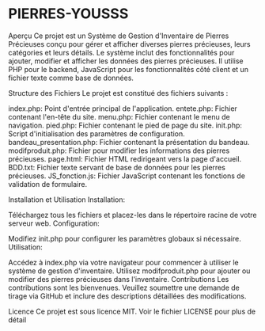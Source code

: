 # PIERRES-YOUSSS
Aperçu
Ce projet est un Système de Gestion d'Inventaire de Pierres Précieuses conçu pour gérer et afficher diverses pierres précieuses, leurs catégories et leurs détails. Le système inclut des fonctionnalités pour ajouter, modifier et afficher les données des pierres précieuses. Il utilise PHP pour le backend, JavaScript pour les fonctionnalités côté client et un fichier texte comme base de données.

Structure des Fichiers
Le projet est constitué des fichiers suivants :

index.php: Point d'entrée principal de l'application.
entete.php: Fichier contenant l'en-tête du site.
menu.php: Fichier contenant le menu de navigation.
pied.php: Fichier contenant le pied de page du site.
init.php: Script d'initialisation des paramètres de configuration.
bandeau_presentation.php: Fichier contenant la présentation du bandeau.
modifproduit.php: Fichier pour modifier les informations des pierres précieuses.
page.html: Fichier HTML redirigeant vers la page d'accueil.
BDD.txt: Fichier texte servant de base de données pour les pierres précieuses.
JS_fonction.js: Fichier JavaScript contenant les fonctions de validation de formulaire.

Installation et Utilisation
Installation:

Téléchargez tous les fichiers et placez-les dans le répertoire racine de votre serveur web.
Configuration:

Modifiez init.php pour configurer les paramètres globaux si nécessaire.
Utilisation:

Accédez à index.php via votre navigateur pour commencer à utiliser le système de gestion d'inventaire.
Utilisez modifproduit.php pour ajouter ou modifier des pierres précieuses dans l'inventaire.
Contributions
Les contributions sont les bienvenues. Veuillez soumettre une demande de tirage via GitHub et inclure des descriptions détaillées des modifications.

Licence
Ce projet est sous licence MIT. Voir le fichier LICENSE pour plus de détail
